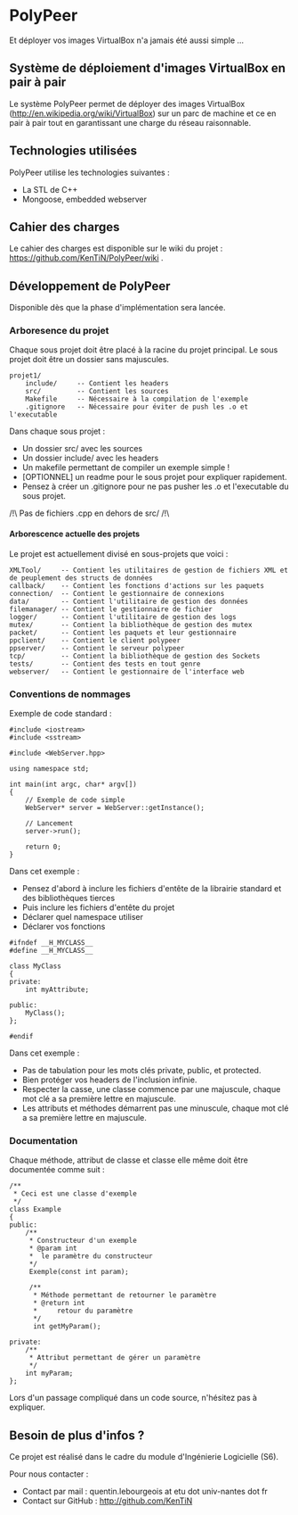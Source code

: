 PolyPeer
========
Et déployer vos images VirtualBox n'a jamais été aussi simple ...

Système de déploiement d'images VirtualBox en pair à pair
---------------------------------------------------------
Le système PolyPeer permet de déployer des images VirtualBox (http://en.wikipedia.org/wiki/VirtualBox) sur un parc de machine et ce en pair à pair tout en garantissant une charge du réseau raisonnable.

Technologies utilisées
----------------------
PolyPeer utilise les technologies suivantes :

* La STL de C++
* Mongoose, embedded webserver

Cahier des charges
------------------
Le cahier des charges est disponible sur le wiki du projet : https://github.com/KenTiN/PolyPeer/wiki .

Développement de PolyPeer
-------------------------
Disponible dès que la phase d'implémentation sera lancée.

### Arboresence du projet

Chaque sous projet doit être placé à la racine du projet principal.
Le sous projet doit être un dossier sans majuscules.

```
projet1/
	include/     -- Contient les headers
	src/         -- Contient les sources
	Makefile     -- Nécessaire à la compilation de l'exemple
	.gitignore   -- Nécessaire pour éviter de push les .o et l'executable
```

Dans chaque sous projet :

* Un dossier src/ avec les sources
* Un dossier include/ avec les headers
* Un makefile permettant de compiler un exemple simple !
* [OPTIONNEL] un readme pour le sous projet pour expliquer rapidement.
* Pensez à créer un .gitignore pour ne pas pusher les .o et l'executable du sous projet.

/!\ Pas de fichiers .cpp en dehors de src/ /!\

#### Arborescence actuelle des projets

Le projet est actuellement divisé en sous-projets que voici :

```
XMLTool/     -- Contient les utilitaires de gestion de fichiers XML et de peuplement des structs de données
callback/    -- Contient les fonctions d'actions sur les paquets
connection/  -- Contient le gestionnaire de connexions
data/        -- Contient l'utilitaire de gestion des données
filemanager/ -- Contient le gestionnaire de fichier
logger/      -- Contient l'utilitaire de gestion des logs
mutex/       -- Contient la bibliothèque de gestion des mutex
packet/      -- Contient les paquets et leur gestionnaire
ppclient/    -- Contient le client polypeer
ppserver/    -- Contient le serveur polypeer
tcp/         -- Contient la bibliothèque de gestion des Sockets
tests/       -- Contient des tests en tout genre
webserver/   -- Contient le gestionnaire de l'interface web
```

### Conventions de nommages

Exemple de code standard :

```
#include <iostream>
#include <sstream>

#include <WebServer.hpp>

using namespace std;

int main(int argc, char* argv[])
{
	// Exemple de code simple
	WebServer* server = WebServer::getInstance();
	
	// Lancement
	server->run();
	
	return 0;
}
```

Dans cet exemple :

* Pensez d'abord à inclure les fichiers d'entête de la librairie standard et des bibliothèques tierces
* Puis inclure les fichiers d'entête du projet
* Déclarer quel namespace utiliser
* Déclarer vos fonctions

```
#ifndef __H_MYCLASS__
#define __H_MYCLASS__

class MyClass
{
private:
	int myAttribute;

public:
	MyClass();
};

#endif
```

Dans cet exemple :

* Pas de tabulation pour les mots clés private, public, et protected.
* Bien protéger vos headers de l'inclusion infinie.
* Respecter la casse, une classe commence par une majuscule, chaque mot clé a sa première lettre en majuscule.
* Les attributs et méthodes démarrent pas une minuscule, chaque mot clé a sa première lettre en majuscule.

### Documentation

Chaque méthode, attribut de classe et classe elle même doit être documentée comme suit :

```
/**
 * Ceci est une classe d'exemple
 */
class Example
{
public:
	/**
	 * Constructeur d'un exemple
	 * @param int
	 * 	le paramètre du constructeur
	 */
	 Exemple(const int param);
	 
	 /**
	  * Méthode permettant de retourner le paramètre
	  * @return int
	  * 	retour du paramètre
	  */
	  int getMyParam();

private:
	/**
	 * Attribut permettant de gérer un paramètre
	 */
	int myParam;
};
```

Lors d'un passage compliqué dans un code source, n'hésitez pas à expliquer.

Besoin de plus d'infos ?
------------------------
Ce projet est réalisé dans le cadre du module d'Ingénierie Logicielle (S6).

Pour nous contacter :

* Contact par mail : quentin.lebourgeois at etu dot univ-nantes dot fr
* Contact sur GitHub : http://github.com/KenTiN
